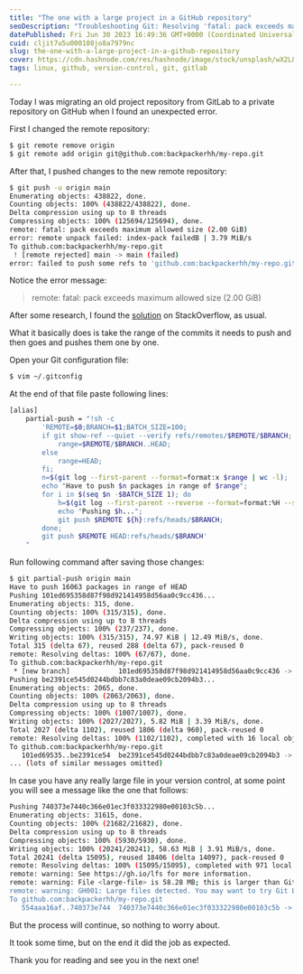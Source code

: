 ```yaml
---
title: "The one with a large project in a GitHub repository"
seoDescription: "Troubleshooting Git: Resolving 'fatal: pack exceeds maximum allowed size' error when pushing large repositories to GitHub"
datePublished: Fri Jun 30 2023 16:49:36 GMT+0000 (Coordinated Universal Time)
cuid: cljit7u5u000108jo8a7979nc
slug: the-one-with-a-large-project-in-a-github-repository
cover: https://cdn.hashnode.com/res/hashnode/image/stock/unsplash/wX2L8L-fGeA/upload/4a63f5f2837c00c377e4323e8c39eb32.jpeg
tags: linux, github, version-control, git, gitlab

---
```


Today I was migrating an old project repository from GitLab to a private repository on GitHub when I found an unexpected error.

First I changed the remote repository:

```bash
$ git remote remove origin
$ git remote add origin git@github.com:backpackerhh/my-repo.git
```

After that, I pushed changes to the new remote repository:

```bash
$ git push -u origin main
Enumerating objects: 438822, done.
Counting objects: 100% (438822/438822), done.
Delta compression using up to 8 threads
Compressing objects: 100% (125694/125694), done.
remote: fatal: pack exceeds maximum allowed size (2.00 GiB)
error: remote unpack failed: index-pack failedB | 3.79 MiB/s
To github.com:backpackerhh/my-repo.git
 ! [remote rejected] main -> main (failed)
error: failed to push some refs to 'github.com:backpackerhh/my-repo.git'
```

Notice the error message:

> remote: fatal: pack exceeds maximum allowed size (2.00 GiB)

After some research, I found the [solution](https://stackoverflow.com/a/72977369/1477964) on StackOverflow, as usual.

What it basically does is take the range of the commits it needs to push and then goes and pushes them one by one.

Open your Git configuration file:

```bash
$ vim ~/.gitconfig
```

At the end of that file paste following lines:

```bash
[alias]
    partial-push = "!sh -c
        'REMOTE=$0;BRANCH=$1;BATCH_SIZE=100;
        if git show-ref --quiet --verify refs/remotes/$REMOTE/$BRANCH; then
            range=$REMOTE/$BRANCH..HEAD;
        else
            range=HEAD;
        fi;
        n=$(git log --first-parent --format=format:x $range | wc -l);
        echo "Have to push $n packages in range of $range";
        for i in $(seq $n -$BATCH_SIZE 1); do
            h=$(git log --first-parent --reverse --format=format:%H --skip $i -n1);
            echo "Pushing $h...";
            git push $REMOTE ${h}:refs/heads/$BRANCH;
        done;
        git push $REMOTE HEAD:refs/heads/$BRANCH'
    "
```

Run following command after saving those changes:

```bash
$ git partial-push origin main
Have to push 16063 packages in range of HEAD
Pushing 101ed695358d87f98d921414958d56aa0c9cc436...
Enumerating objects: 315, done.
Counting objects: 100% (315/315), done.
Delta compression using up to 8 threads
Compressing objects: 100% (237/237), done.
Writing objects: 100% (315/315), 74.97 KiB | 12.49 MiB/s, done.
Total 315 (delta 67), reused 288 (delta 67), pack-reused 0
remote: Resolving deltas: 100% (67/67), done.
To github.com:backpackerhh/my-repo.git
 * [new branch]            101ed695358d87f98d921414958d56aa0c9cc436 -> main
Pushing be2391ce545d0244bdbb7c83a0deae09cb2094b3...
Enumerating objects: 2065, done.
Counting objects: 100% (2063/2063), done.
Delta compression using up to 8 threads
Compressing objects: 100% (1007/1007), done.
Writing objects: 100% (2027/2027), 5.82 MiB | 3.39 MiB/s, done.
Total 2027 (delta 1102), reused 1806 (delta 960), pack-reused 0
remote: Resolving deltas: 100% (1102/1102), completed with 16 local objects.
To github.com:backpackerhh/my-repo.git
   101ed69535..be2391ce54  be2391ce545d0244bdbb7c83a0deae09cb2094b3 -> main
... (lots of similar messages omitted)
```

In case you have any really large file in your version control, at some point you will see a message like the one that follows:

```bash
Pushing 740373e7440c366e01ec3f033322980e00103c5b...
Enumerating objects: 31615, done.
Counting objects: 100% (21682/21682), done.
Delta compression using up to 8 threads
Compressing objects: 100% (5930/5930), done.
Writing objects: 100% (20241/20241), 58.63 MiB | 3.91 MiB/s, done.
Total 20241 (delta 15095), reused 18406 (delta 14097), pack-reused 0
remote: Resolving deltas: 100% (15095/15095), completed with 971 local objects.
remote: warning: See https://gh.io/lfs for more information.
remote: warning: File <large-file> is 58.28 MB; this is larger than GitHub's recommended maximum file size of 50.00 MB
remote: warning: GH001: Large files detected. You may want to try Git Large File Storage - https://git-lfs.github.com.
To github.com:backpackerhh/my-repo.git
   554aaa16af..740373e744  740373e7440c366e01ec3f033322980e00103c5b -> main
```

But the process will continue, so nothing to worry about.

It took some time, but on the end it did the job as expected.

Thank you for reading and see you in the next one!